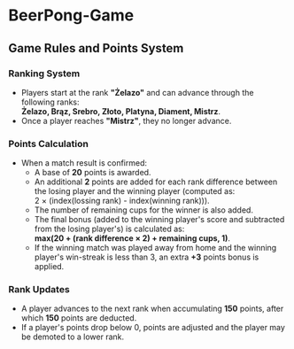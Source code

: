 # BeerPong-Game

## Game Rules and Points System

### Ranking System
- Players start at the rank **"Żelazo"** and can advance through the following ranks:  
  **Żelazo, Brąz, Srebro, Złoto, Platyna, Diament, Mistrz**.
- Once a player reaches **"Mistrz"**, they no longer advance.

### Points Calculation
- When a match result is confirmed:
  - A base of **20** points is awarded.
  - An additional **2** points are added for each rank difference between the losing player and the winning player (computed as:  
    2 × (index(lossing rank) - index(winning rank))).
  - The number of remaining cups for the winner is also added.
  - The final bonus (added to the winning player's score and subtracted from the losing player's) is calculated as:  
    **max(20 + (rank difference × 2) + remaining cups, 1)**.
  - If the winning match was played away from home and the winning player's win-streak is less than 3, an extra **+3** points bonus is applied.

### Rank Updates
- A player advances to the next rank when accumulating **150** points, after which **150** points are deducted.
- If a player's points drop below 0, points are adjusted and the player may be demoted to a lower rank.